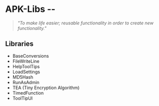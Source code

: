 # APK-Libs --
> *"To make life easier; reusable functionality in order to create new functionality."*

## Libraries
- BaseConversions
- FileWriteLine
- HelpToolTips
- LoadSettings
- MD5Hash
- RunAsAdmin
- TEA (Tiny Encryption Algorithm)
- TimedFunction
- ToolTipUI
